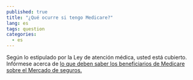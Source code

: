 ```yaml
---
published: true
title: "¿Qué ocurre si tengo Medicare?"
lang: es
tags: question
categories: 
  - es
---
```


Según lo estipulado por la Ley de atención médica, usted está cubierto. Infórmese acerca de [lo que deben saber los beneficiarios de Medicare sobre el Mercado de seguros.](/es/if-i-have-medicare-do-i-need-to-do-anything)
